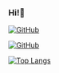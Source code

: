 ### Hi!👋

[![GitHub](https://img.shields.io/badge/Github-AirTed-lightgrey?logo=github&style=for-the-badge&label=GitHub&labelColor=495867&color=important&link=https://github.com/AirTed)](https://github.com/AirTed)

[![GitHub](https://img.shields.io/badge/Blog-ourss.cn-blue?logo=Blogger&style=for-the-badge&label=Blog&labelColor=495867&color=important&logoColor=fff&link=https://ourss.cn)](https://github.com/AirTed)

[![Top Langs](https://github-readme-stats.vercel.app/api/top-langs/?username=AirTed&layout=compact)](https://github.com/AirTed)
